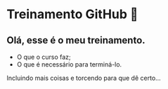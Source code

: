 # Treinamento GitHub :book:



## Olá, esse é o meu treinamento.

- O que o curso faz;
- O que é necessário para terminá-lo.

Incluindo mais coisas e torcendo para que dê certo...
